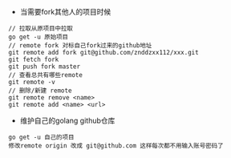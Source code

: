 - 当需要fork其他人的项目时候
```
// 拉取从原项目中拉取
go get -u 原始项目
// remote fork 对标自己fork过来的github地址
git remote add fork git@github.com/znddzxx112/xxx.git
git fetch fork
git push fork master
// 查看总共有哪些remote
git remote -v
// 删除/新建 remote 
git remote remove <name>
git remote add <name> <url>
```

- 维护自己的golang github仓库
```
go get -u 自己的项目
修改remote origin 改成 git@github.com 这样每次都不用输入账号密码了
```
